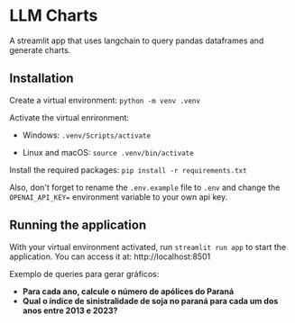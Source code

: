 # LLM Charts

A streamlit app that uses langchain to query pandas dataframes and generate charts.

## Installation

Create a virtual environment: `python -m venv .venv`

Activate the virtual enrironment:

-   Windows: `.venv/Scripts/activate`

-   Linux and macOS: `source .venv/bin/activate`

Install the required packages: `pip install -r requirements.txt`

Also, don't forget to rename the `.env.example` file to `.env` and change the `OPENAI_API_KEY=` environment variable to your own api key.

## Running the application

With your virtual environment activated, run `streamlit run app` to start the application. You can access it at: http://localhost:8501

Exemplo de queries para gerar gráficos:

-   **Para cada ano, calcule o número de apólices do Paraná**
-   **Qual o índice de sinistralidade de soja no paraná para cada um dos anos entre 2013 e 2023?**
